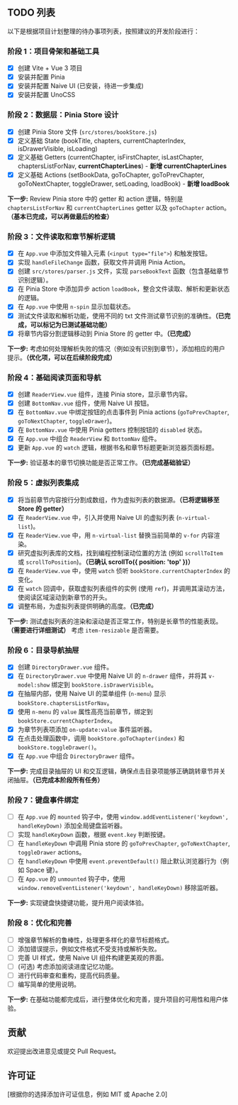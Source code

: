 ## TODO 列表

以下是根据项目计划整理的待办事项列表，按照建议的开发阶段进行：

### 阶段 1：项目骨架和基础工具

- [x] 创建 Vite + Vue 3 项目
- [x] 安装并配置 Pinia
- [x] 安装并配置 Naive UI (已安装，待进一步集成)
- [x] 安装并配置 UnoCSS

### 阶段 2：数据层：Pinia Store 设计

- [x] 创建 Pinia Store 文件 (`src/stores/bookStore.js`)
- [x] 定义基础 State (bookTitle, chapters, currentChapterIndex, isDrawerVisible, isLoading)
- [x] 定义基础 Getters (currentChapter, isFirstChapter, isLastChapter, chaptersListForNav, **currentChapterLines**) - **新增 currentChapterLines**
- [x] 定义基础 Actions (setBookData, goToChapter, goToPrevChapter, goToNextChapter, toggleDrawer, setLoading, loadBook) - **新增 loadBook**

**下一步:** Review Pinia store 中的 getter 和 action 逻辑，特别是 `chaptersListForNav` 和 `currentChapterLines` getter 以及 `goToChapter` action。**（基本已完成，可以再做最后的检查）**

### 阶段 3：文件读取和章节解析逻辑

- [x] 在 `App.vue` 中添加文件输入元素 (`<input type="file">`) 和触发按钮。
- [x] 实现 `handleFileChange` 函数，获取文件并调用 Pinia Action。
- [x] 创建 `src/stores/parser.js` 文件，实现 `parseBookText` 函数（包含基础章节识别逻辑）。
- [x] 在 Pinia Store 中添加异步 action `loadBook`，整合文件读取、解析和更新状态的逻辑。
- [x] 在 `App.vue` 中使用 `n-spin` 显示加载状态。
- [x] 测试文件读取和解析功能，使用不同的 txt 文件测试章节识别的准确性。**（已完成，可以标记为已测试基础功能）**
- [x] 将章节内容分割逻辑移动到 Pinia Store 的 getter 中。**（已完成）**

**下一步:** 考虑如何处理解析失败的情况（例如没有识别到章节），添加相应的用户提示。**（优化项，可以在后续阶段完成）**

### 阶段 4：基础阅读页面和导航

- [x] 创建 `ReaderView.vue` 组件，连接 Pinia store，显示章节内容。
- [x] 创建 `BottomNav.vue` 组件，使用 Naive UI 按钮。
- [x] 在 `BottomNav.vue` 中绑定按钮的点击事件到 Pinia actions (`goToPrevChapter`, `goToNextChapter`, `toggleDrawer`)。
- [x] 在 `BottomNav.vue` 中使用 Pinia getters 控制按钮的 `disabled` 状态。
- [x] 在 `App.vue` 中组合 `ReaderView` 和 `BottomNav` 组件。
- [x] 更新 `App.vue` 的 `watch` 逻辑，根据书名和章节标题更新浏览器页面标题。

**下一步:** 验证基本的章节切换功能是否正常工作。**（已完成基础验证）**

### 阶段 5：虚拟列表集成

- [x] 将当前章节内容按行分割成数组，作为虚拟列表的数据源。**（已将逻辑移至 Store 的 getter）**
- [x] 在 `ReaderView.vue` 中，引入并使用 Naive UI 的虚拟列表 (`n-virtual-list`)。
- [x] 在 `ReaderView.vue` 中，用 `n-virtual-list` 替换当前简单的 `v-for` 内容渲染。
- [x] 研究虚拟列表库的文档，找到编程控制滚动位置的方法 (例如 `scrollToItem` 或 `scrollToPosition`)。**（已确认 scrollTo({ position: 'top' })）**
- [x] 在 `ReaderView.vue` 中，使用 `watch` 侦听 `bookStore.currentChapterIndex` 的变化。
- [x] 在 `watch` 回调中，获取虚拟列表组件的实例 (使用 `ref`)，并调用其滚动方法，使阅读区域滚动到新章节的开头。
- [x] 调整布局，为虚拟列表提供明确的高度。**（已完成）**

**下一步:** 测试虚拟列表的渲染和滚动是否正常工作，特别是长章节的性能表现。**（需要进行详细测试）** 考虑 `item-resizable` 是否需要。

### 阶段 6：目录导航抽屉

- [x] 创建 `DirectoryDrawer.vue` 组件。
- [x] 在 `DirectoryDrawer.vue` 中使用 Naive UI 的 `n-drawer` 组件，并将其 `v-model:show` 绑定到 `bookStore.isDrawerVisible`。
- [x] 在抽屉内部，使用 Naive UI 的菜单组件 (`n-menu`) 显示 `bookStore.chaptersListForNav`。
- [x] 使用 `n-menu` 的 `value` 属性高亮当前章节，绑定到 `bookStore.currentChapterIndex`。
- [x] 为章节列表项添加 `on-update:value` 事件监听器。
- [x] 在点击处理函数中，调用 `bookStore.goToChapter(index)` 和 `bookStore.toggleDrawer()`。
- [x] 在 `App.vue` 中组合 `DirectoryDrawer` 组件。

**下一步:** 完成目录抽屉的 UI 和交互逻辑，确保点击目录项能够正确跳转章节并关闭抽屉。**（已完成本阶段所有任务）**

### 阶段 7：键盘事件绑定

- [ ] 在 `App.vue` 的 `mounted` 钩子中，使用 `window.addEventListener('keydown', handleKeyDown)` 添加全局键盘监听器。
- [ ] 实现 `handleKeyDown` 函数，根据 `event.key` 判断按键。
- [ ] 在 `handleKeyDown` 中调用 Pinia store 的 `goToPrevChapter`, `goToNextChapter`, `toggleDrawer` actions。
- [ ] 在 `handleKeyDown` 中使用 `event.preventDefault()` 阻止默认浏览器行为（例如 Space 键）。
- [ ] 在 `App.vue` 的 `unmounted` 钩子中，使用 `window.removeEventListener('keydown', handleKeyDown)` 移除监听器。

**下一步:** 实现键盘快捷键功能，提升用户阅读体验。

### 阶段 8：优化和完善

- [ ] 增强章节解析的鲁棒性，处理更多样化的章节标题格式。
- [ ] 添加错误提示，例如文件格式不受支持或解析失败。
- [ ] 完善 UI 样式，使用 Naive UI 组件构建更美观的界面。
- [ ] (可选) 考虑添加阅读进度记忆功能。
- [ ] 进行代码审查和重构，提高代码质量。
- [ ] 编写简单的使用说明。

**下一步:** 在基础功能都完成后，进行整体优化和完善，提升项目的可用性和用户体验。

## 贡献

欢迎提出改进意见或提交 Pull Request。

## 许可证

[根据你的选择添加许可证信息，例如 MIT 或 Apache 2.0]
